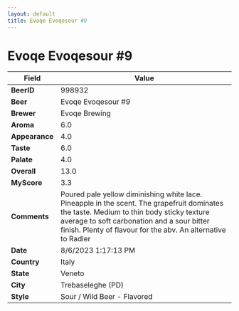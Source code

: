```yaml
---
layout: default
title: Evoqe Evoqesour #9
---
```


# Evoqe Evoqesour #9

| Field         | Value     |
|---------------|-----------|
| **BeerID** | 998932 |
| **Beer** | Evoqe Evoqesour #9 |
| **Brewer** | Evoqe Brewing |
| **Aroma** | 6.0 |
| **Appearance** | 4.0 |
| **Taste** | 6.0 |
| **Palate** | 4.0 |
| **Overall** | 13.0 |
| **MyScore** | 3.3 |
| **Comments** | Poured pale yellow diminishing white lace. Pineapple in the scent. The grapefruit dominates the taste. Medium to thin body sticky texture average to soft carbonation and a sour bitter finish. Plenty of flavour for the abv. An alternative to Radler  |
| **Date** | 8/6/2023 1:17:13 PM |
| **Country** | Italy |
| **State** | Veneto |
| **City** | Trebaseleghe &#40;PD&#41; |
| **Style** | Sour / Wild Beer - Flavored |
